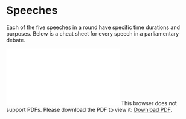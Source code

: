 # Speeches

Each of the five speeches in a round have specific time durations and purposes. Below is a cheat sheet for every speech in a parliamentary debate.

<object data="{{ site.baseurl }}/pages/debate-format/SignpostingCheatSheet.pdf" type="application/pdf" width="700px" height="700px">
    <embed src="{{ site.baseurl }}/pages/debate-format/SignpostingCheatSheet.pdf">
        This browser does not support PDFs. Please download the PDF to view it: <a href="{{ site.baseurl }}/pages/debate-format/SignpostingCheatSheet.pdf">Download PDF</a>.</p>
    </embed>
</object>
